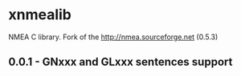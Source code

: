 # xnmealib
NMEA C library. Fork of the http://nmea.sourceforge.net (0.5.3)

## 0.0.1 - GNxxx and GLxxx sentences support
